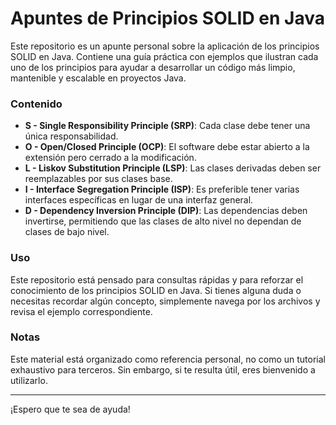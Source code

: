 # Apuntes de Principios SOLID en Java

Este repositorio es un apunte personal sobre la aplicación de los principios SOLID en Java. Contiene una guía práctica con ejemplos que ilustran cada uno de los principios para ayudar a desarrollar un código más limpio, mantenible y escalable en proyectos Java.

### Contenido

- **S - Single Responsibility Principle (SRP)**: Cada clase debe tener una única responsabilidad.
- **O - Open/Closed Principle (OCP)**: El software debe estar abierto a la extensión pero cerrado a la modificación.
- **L - Liskov Substitution Principle (LSP)**: Las clases derivadas deben ser reemplazables por sus clases base.
- **I - Interface Segregation Principle (ISP)**: Es preferible tener varias interfaces específicas en lugar de una interfaz general.
- **D - Dependency Inversion Principle (DIP)**: Las dependencias deben invertirse, permitiendo que las clases de alto nivel no dependan de clases de bajo nivel.

### Uso

Este repositorio está pensado para consultas rápidas y para reforzar el conocimiento de los principios SOLID en Java. Si tienes alguna duda o necesitas recordar algún concepto, simplemente navega por los archivos y revisa el ejemplo correspondiente.

### Notas

Este material está organizado como referencia personal, no como un tutorial exhaustivo para terceros. Sin embargo, si te resulta útil, eres bienvenido a utilizarlo.

---

¡Espero que te sea de ayuda!
